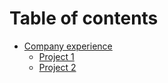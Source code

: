 # Table of contents

* [Company experience](README.md)
  * [Project 1](company-experience/project-1.md)
  * [Project 2](company-experience/project-2.md)
